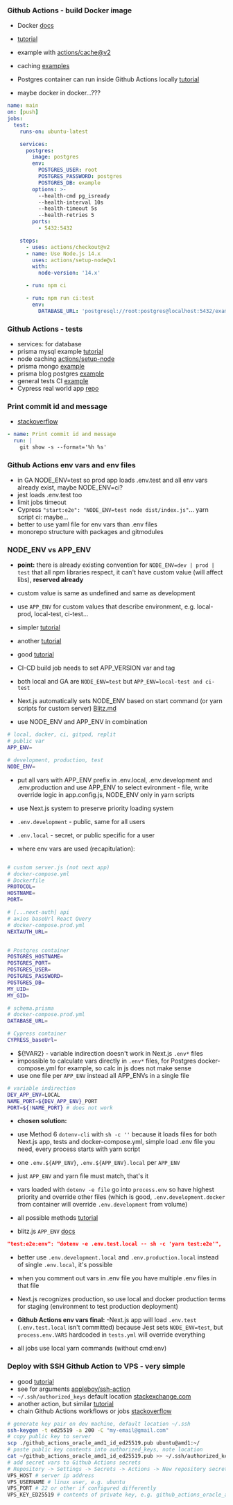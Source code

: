 ### Github Actions - build Docker image

- Docker [docs](https://docs.docker.com/ci-cd/github-actions/)
- [tutorial](https://event-driven.io/en/how_to_buid_and_push_docker_image_with_github_actions/)
- example with [actions/cache@v2](https://evilmartians.com/chronicles/build-images-on-github-actions-with-docker-layer-caching)
- caching [examples](https://github.com/docker/build-push-action/blob/master/docs/advanced/cache.md)

- Postgres container can run inside Github Actions locally [tutorial](https://blog.ludicroushq.com/a-better-way-to-run-integration-tests-with-prisma-and-postgresql)
- maybe docker in docker...???

```yaml
name: main
on: [push]
jobs:
  test:
    runs-on: ubuntu-latest

    services:
      postgres:
        image: postgres
        env:
          POSTGRES_USER: root
          POSTGRES_PASSWORD: postgres
          POSTGRES_DB: example
        options: >-
          --health-cmd pg_isready
          --health-interval 10s
          --health-timeout 5s
          --health-retries 5
        ports:
          - 5432:5432

    steps:
      - uses: actions/checkout@v2
      - name: Use Node.js 14.x
        uses: actions/setup-node@v1
        with:
          node-version: '14.x'

      - run: npm ci

      - run: npm run ci:test
        env:
          DATABASE_URL: 'postgresql://root:postgres@localhost:5432/example'
```

### Github Actions - tests

- services: for database
- prisma mysql example [tutorial](https://zenn.dev/mano_r/articles/e9242cee1f4411)
- node caching [actions/setup-node](https://github.com/actions/setup-node/blob/main/docs/advanced-usage.md#caching-packages-data)
- prisma mongo [example](https://github.com/prisma/prisma-examples/blob/latest/.github/workflows/test-mongodb.yaml)
- prisma blog postgres [example](https://www.prisma.io/blog/backend-prisma-typescript-orm-with-postgresql-deployment-bbba1ps7kip5)
- general tests CI [example](https://blog.testproject.io/2021/02/01/using-github-actions-to-run-automated-tests/)
- Cypress real world app [repo](https://github.dev/cypress-io/cypress-realworld-app)

### Print commit id and message

- [stackoverflow](https://stackoverflow.com/a/54413284/4383275)

```yml
- name: Print commit id and message
  run: |
    git show -s --format='%h %s'
```

### Github Actions env vars and env files

- in GA NODE_ENV=test so prod app loads .env.test and all env vars already exist, maybe NODE_ENV=ci?
- jest loads .env.test too
- limit jobs timeout
- Cypress `"start:e2e": "NODE_ENV=test node dist/index.js"`... yarn script ci: maybe...
- better to use yaml file for env vars than .env files
- monorepo structure with packages and gitmodules

### NODE_ENV vs APP_ENV

- **point:** there is already existing convention for `NODE_ENV=dev | prod | test` that all npm libraries respect, it can't have custom value (will affect libs), **reserved already**
- custom value is same as undefined and same as development
- use `APP_ENV` for custom values that describe environment, e.g. local-prod, local-test, ci-test...

- simpler [tutorial](https://rafaelalmeidatk.com/blog/why-you-should-not-use-a-custom-value-with-node-env)
- another [tutorial](https://seanconnolly.dev/dont-be-fooled-by-node-env)
- good [tutorial](https://koistya.medium.com/demystifying-node-env-var-b25ed43c9af)

- CI-CD build job needs to set APP_VERSION var and tag
- both local and GA are `NODE_ENV=test` but `APP_ENV=local-test and ci-test`

- Next.js automatically sets NODE_ENV based on start command (or yarn scripts for custom server) [Blitz.md](https://github.com/blitz-js/blitz/blob/canary/nextjs/errors/non-standard-node-env.md)
- use NODE_ENV and APP_ENV in combination

```bash
# local, docker, ci, gitpod, replit
# public var
APP_ENV=

# development, production, test
NODE_ENV=
```

- put all vars with APP_ENV prefix in .env.local, .env.development and .env.production and use APP_ENV to select evironment - file, write override logic in app.config.js, NODE_ENV only in yarn scripts
- use Next.js system to preserve priority loading system
- `.env.development` - public, same for all users
- `.env.local` - secret, or public specific for a user

- where env vars are used (recapitulation):

```bash

# custom server.js (not next app)
# docker-compose.yml
# Dockerfile
PROTOCOL=
HOSTNAME=
PORT=

# [...next-auth] api
# axios baseUrl React Query
# docker-compose.prod.yml
NEXTAUTH_URL=


# Postgres container
POSTGRES_HOSTNAME=
POSTGRES_PORT=
POSTGRES_USER=
POSTGRES_PASSWORD=
POSTGRES_DB=
MY_UID=
MY_GID=

# schema.prisma
# docker-compose.prod.yml
DATABASE_URL=

# Cypress container
CYPRESS_baseUrl=
```

- ${!VAR2} - variable indirection doesn't work in Next.js `.env*` files
- impossible to calculate vars directly in `.env*` files, for Postgres docker-compose.yml for example, so calc in js does not make sense
- use one file per `APP_ENV` instead all APP_ENVs in a single file

```bash
# variable indirection
DEV_APP_ENV=LOCAL
NAME_PORT=${DEV_APP_ENV}_PORT
PORT=${!NAME_PORT} # does not work
```

- **chosen solution:**

- use Method 6 `dotenv-cli` with `sh -c ''` because it loads files for both Next.js app, tests and docker-compose.yml, simple load .env file you need, every process starts with yarn script
- one `.env.${APP_ENV}`, `.env.${APP_ENV}.local` per `APP_ENV`
- just `APP_ENV` and yarn file must match, that's it
- vars loaded with `dotenv -e file` go into `process.env` so have highest priority and override other files (which is good, `.env.development.docker` from container will override `.env.development` from volume)

- all possible methods [tutorial](https://getridbug.com/reactjs/how-to-use-different-env-files-with-nextjs/)
- blitz.js `APP_ENV` [docs](https://blitzjs.com/docs/environment-variables)

```json
"test:e2e:env": "dotenv -e .env.test.local -- sh -c 'yarn test:e2e'",
```

- better use `.env.development.local` and `.env.production.local` instead of single `.env.local`, it's possible
- when you comment out vars in .env file you have multiple .env files in that file
- Next.js recognizes production, so use local and docker production terms for staging (environment to test production deployment)

- **Github Actions env vars final:**
  -Next.js app will load `.env.test` (`.env.test.local` isn't committed) because Jest sets `NODE_ENV=test`, but `process.env.VARS` hardcoded in `tests.yml` will override everything
- all jobs use local yarn commands (without cmd:env)

### Deploy with SSH Github Action to VPS - very simple

- good [tutorial](https://hoohoo.top/blog/20210525232300-github-action-auto-ssh-to-host-and-excute-script/)
- see for arguments [appleboy/ssh-action](https://github.com/appleboy/ssh-action)
- `~/.ssh/authorized_keys` default location [stackexchange.com](https://unix.stackexchange.com/questions/162332/where-should-my-authorized-keys-file-be-if-i-want-to-ssh-to-localhost)
- another action, but similar [tutorial](https://zellwk.com/blog/github-actions-deploy/)
- chain Github Actions workflows or jobs [stackoverflow](https://stackoverflow.com/questions/62750603/github-actions-trigger-another-action-after-one-action-is-completed)

```bash
# generate key pair on dev machine, default location ~/.ssh
ssh-keygen -t ed25519 -a 200 -C "my-email@gmail.com"
# copy public key to server
scp ./github_actions_oracle_amd1_id_ed25519.pub ubuntu@amd1:~/
# paste public key contents into authorized_keys, note location
cat ~/github_actions_oracle_amd1_id_ed25519.pub >> ~/.ssh/authorized_keys
# add secret vars to Github Actions secrets
# Repository -> Settings -> Secrets -> Actions -> New repository secret
VPS_HOST # server ip address
VPS_USERNAME # linux user, e.g. ubuntu
VPS_PORT # 22 or other if configured differently
VPS_KEY_ED25519 # contents of private key, e.g. github_actions_oracle_amd1_id_ed25519
```
